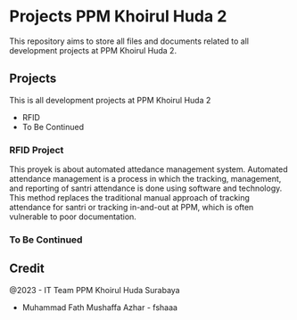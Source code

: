# Projects PPM Khoirul Huda 2

This repository aims to store all files and documents related to all development projects at PPM Khoirul Huda 2.

## Projects
This is all development projects at PPM Khoirul Huda 2
 - RFID 
 - To Be Continued 

### RFID Project
This proyek is about automated attedance management system.
Automated attendance management is a process in which the tracking, management, and reporting of santri attendance is done using 
software and technology. This method replaces the traditional manual approach of tracking attendance for santri or tracking 
in-and-out at PPM, which is often vulnerable to poor documentation.

### To Be Continued

## Credit
@2023 - IT Team PPM Khoirul Huda Surabaya
 - Muhammad Fath Mushaffa Azhar - fshaaa
